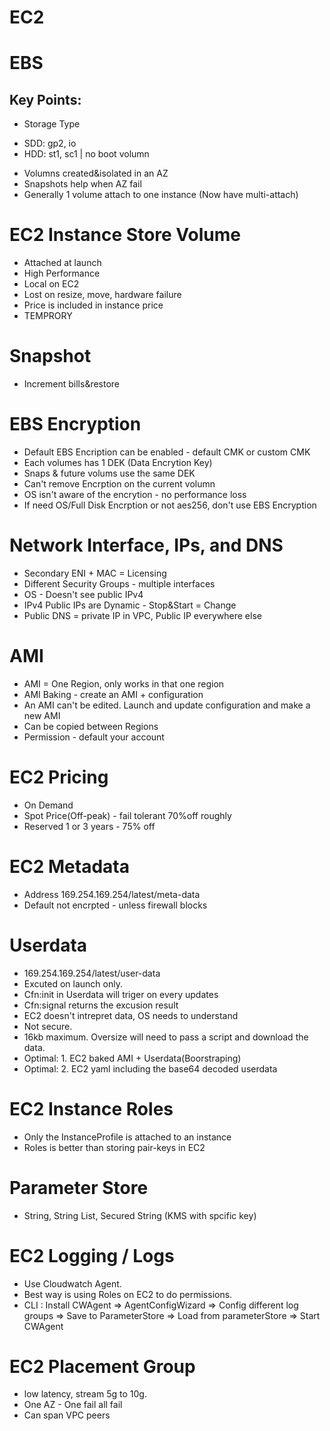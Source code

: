 # EC2

# EBS
## Key Points:
* Storage Type
- SDD: gp2, io
- HDD: st1, sc1 | no boot volumn

* Volumns created&isolated in an AZ
* Snapshots help when AZ fail
* Generally 1 volume attach to one instance (Now have multi-attach)

# EC2 Instance Store Volume
* Attached at launch
* High Performance
* Local on EC2
* Lost on resize, move, hardware failure
* Price is included in instance price
* TEMPRORY

# Snapshot
* Increment bills&restore

# EBS Encryption
* Default EBS Encription can be enabled - default CMK or custom CMK
* Each volumes has 1 DEK (Data Encrytion Key)
* Snaps & future volums use the same DEK
* Can't remove Encrption on the current volumn 
* OS isn't aware of the encrytion - no performance loss
* If need OS/Full Disk Encrption or not aes256, don't use EBS Encryption

# Network Interface, IPs, and DNS
* Secondary ENI + MAC = Licensing
* Different Security Groups - multiple interfaces
* OS - Doesn't see public IPv4
* IPv4 Public IPs are Dynamic - Stop&Start = Change 
* Public DNS = private IP in VPC, Public IP everywhere else

# AMI
* AMI = One Region, only works in that one region
* AMI Baking - create an AMI + configuration
* An AMI can't be edited. Launch and update configuration and make a new AMI
* Can be copied between Regions
* Permission - default your account

# EC2 Pricing
* On Demand
* Spot Price(Off-peak) - fail tolerant 70%off roughly
* Reserved 1 or 3 years - 75% off

# EC2 Metadata
* Address 169.254.169.254/latest/meta-data
* Default not encrpted - unless firewall blocks

# Userdata
* 169.254.169.254/latest/user-data
* Excuted on launch only.
* Cfn:init in Userdata will triger on every updates
* Cfn:signal returns the excusion result
* EC2 doesn't intrepret data, OS needs to understand
* Not secure. 
* 16kb maximum. Oversize will need to pass a script and download the data.
* Optimal: 1. EC2 baked AMI + Userdata(Boorstraping)
* Optimal: 2. EC2 yaml including the base64 decoded userdata

# EC2 Instance Roles
* Only the InstanceProfile is attached to an instance
* Roles is better than storing pair-keys in EC2

# Parameter Store
* String, String List, Secured String (KMS with spcific key)

# EC2 Logging / Logs
* Use Cloudwatch Agent. 
* Best way is using Roles on EC2 to do permissions.
* CLI : Install CWAgent => AgentConfigWizard => Config different log groups => Save to ParameterStore => Load from parameterStore => Start CWAgent

# EC2 Placement Group
* low latency, stream 5g to 10g. 
* One AZ - One fail all fail
* Can span VPC peers